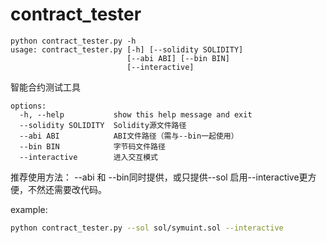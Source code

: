 # contract_tester
```
python contract_tester.py -h
usage: contract_tester.py [-h] [--solidity SOLIDITY]
                          [--abi ABI] [--bin BIN]
                          [--interactive]
```
智能合约测试工具
```
options:
  -h, --help           show this help message and exit    
  --solidity SOLIDITY  Solidity源文件路径
  --abi ABI            ABI文件路径（需与--bin一起使用）   
  --bin BIN            字节码文件路径
  --interactive        进入交互模式
```

推荐使用方法：
--abi 和 --bin同时提供，或只提供--sol
启用--interactive更方便，不然还需要改代码。

example:
```bash
python contract_tester.py --sol sol/symuint.sol --interactive
```
